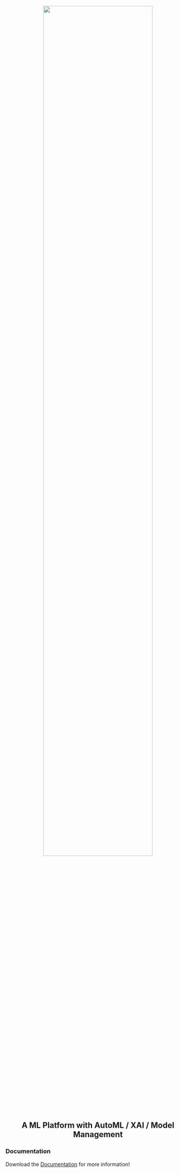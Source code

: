 <p align="center"><a href="https://modin.readthedocs.io"><img width=77% alt="" src="https://github.com/modin-project/modin/blob/3d6368edf311995ad231ec5342a51cd9e4e3dc20/docs/img/MODIN_ver2_hrz.png?raw=true"></a></p>
<h2 align="center">A ML Platform with AutoML / XAI / Model Management</h2>


### Documentation

Download the [Documentation](https://modin.readthedocs.io/en/latest/architecture.html) for more information!

